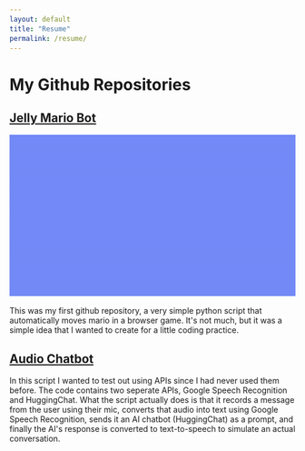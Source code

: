 ```yaml
---
layout: default
title: "Resume"
permalink: /resume/
---
```


<h1>My Github Repositories</h1>

<h2><u><a href="https://github.com/janGithub122/JellyMarioBot" target="_blank">Jelly Mario Bot</a></u></h2>

![Jelly Mario](assets/images/jellymario.gif)

This was my first github repository, a very simple python script that automatically moves mario in a browser game. It's not much, but it was a simple idea that I wanted to create for a little coding practice.


<h2><u><a href="https://github.com/janGithub122/AudioChatbot" target="_blank">Audio Chatbot</a></u></h2>

In this script I wanted to test out using APIs since I had never used them before. The code contains two seperate APIs, Google Speech Recognition and HuggingChat. What the script actually does is that it records a message from the user using their mic, converts that audio into text using Google Speech Recognition, sends it an AI chatbot (HuggingChat) as a prompt, and finally the AI's response is converted to text-to-speech to simulate an actual conversation.
